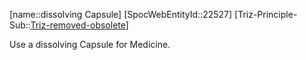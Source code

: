 ﻿---
type: TrizExample
aliases:
- dissolving Capsule
license: CC BY-SA 4.0
copyright: https://github.com/SpocWeb
IsDeleted: false
IsReadOnly: false
Confidential: public
tags: 
- Triz/Principle/Example
---
[name::dissolving Capsule]
[SpocWebEntityId::22527]
[Triz-Principle-Sub::[Triz-removed-obsolete](tech/Triz/Sub/Triz-removed-obsolete.md)]

Use a dissolving Capsule for Medicine.